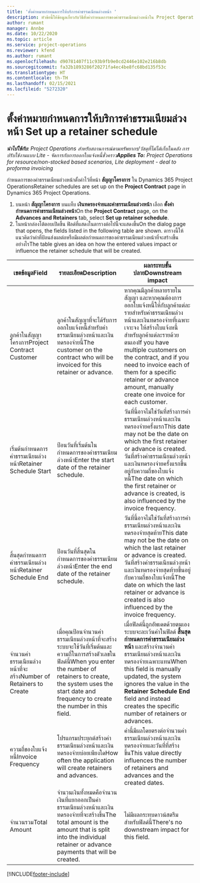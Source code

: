 ```yaml
---
title: 'ตั้งค่าหมายกำหนดการให้บริการค่าธรรมเนียมล่วงหน้า '
description: หัวข้อนี้ให้ข้อมูลเกี่ยวกับวิธีตั้งค่ากำหนดการของค่าธรรมเนียมล่วงหน้าใน Project Operations
author: rumant
manager: Annbe
ms.date: 10/22/2020
ms.topic: article
ms.service: project-operations
ms.reviewer: kfend
ms.author: rumant
ms.openlocfilehash: d90781407f11c93b9fb9e0cd2446e102e216b8db
ms.sourcegitcommit: fa32b1893286f20271fa4ec4be8fc68bd135f53c
ms.translationtype: HT
ms.contentlocale: th-TH
ms.lasthandoff: 02/15/2021
ms.locfileid: "5272320"
---
```

# <a name="set-up-a-retainer-schedule"></a><span data-ttu-id="2ffe0-103">ตั้งค่าหมายกำหนดการให้บริการค่าธรรมเนียมล่วงหน้า </span><span class="sxs-lookup"><span data-stu-id="2ffe0-103">Set up a retainer schedule</span></span>

<span data-ttu-id="2ffe0-104">_**นำไปใช้กับ:** Project Operations สำหรับสถานการณ์ตามทรัพยากร/วัสดุที่ไม่ได้เก็บในคลัง การปรับใช้งานแบบ Lite - จัดการกับการออกใบแจ้งหนี้ชั่วคราว_</span><span class="sxs-lookup"><span data-stu-id="2ffe0-104">_**Applies To:** Project Operations for resource/non-stocked based scenarios, Lite deployment - deal to proforma invoicing_</span></span>

<span data-ttu-id="2ffe0-105">กำหนดการของค่าธรรมเนียมล่วงหน้าตั้งค่าไว้ที่หน้า **สัญญาโครงการ** ใน Dynamics 365 Project Operations</span><span class="sxs-lookup"><span data-stu-id="2ffe0-105">Retainer schedules are set up on the **Project Contract** page in Dynamics 365 Project Operations.</span></span>

1. <span data-ttu-id="2ffe0-106">บนหน้า **สัญญาโครงการ** บนแท็บ **เงินทดรองจ่ายและค่าธรรมเนียมล่วงหน้า** เลือก **ตั้งค่ากำหนดการค่าธรรมเนียมล่วงหน้า**</span><span class="sxs-lookup"><span data-stu-id="2ffe0-106">On the **Project Contract** page, on the **Advances and Retainers** tab, select **Set up retainer schedule**.</span></span>
2. <span data-ttu-id="2ffe0-107">ในหน้ากล่องโต้ตอบเปิดขึ้น ฟิลด์ที่แสดงในตารางต่อไปนี้จะแสดงขึ้น</span><span class="sxs-lookup"><span data-stu-id="2ffe0-107">On the dialog page that opens, the fields listed in the following table are shown.</span></span> <span data-ttu-id="2ffe0-108">ตารางนี้ให้แนวคิดว่าค่าที่ป้อนส่งผลต่อหรือมีผลต่อกำหนดการของค่าธรรมเนียมล่วงหน้าที่จะสร้างขึ้นอย่างไร</span><span class="sxs-lookup"><span data-stu-id="2ffe0-108">The table gives an idea on how the entered values impact or influence the retainer schedule that will be created.</span></span>

| <span data-ttu-id="2ffe0-109">เขตข้อมูล</span><span class="sxs-lookup"><span data-stu-id="2ffe0-109">Field</span></span> | <span data-ttu-id="2ffe0-110">รายละเอียด</span><span class="sxs-lookup"><span data-stu-id="2ffe0-110">Description</span></span> | <span data-ttu-id="2ffe0-111">ผลกระทบขั้นปลาย</span><span class="sxs-lookup"><span data-stu-id="2ffe0-111">Downstream impact</span></span> |
| --- | --- | --- |
| <span data-ttu-id="2ffe0-112">ลูกค้าในสัญญาโครงการ</span><span class="sxs-lookup"><span data-stu-id="2ffe0-112">Project Contract Customer</span></span> | <span data-ttu-id="2ffe0-113">ลูกค้าในสัญญาที่จะได้รับการออกใบแจ้งหนี้สำหรับค่าธรรมเนียมล่วงหน้าและเงินทดรองจ่ายนี้</span><span class="sxs-lookup"><span data-stu-id="2ffe0-113">The customer on the contract who will be invoiced for this retainer or advance.</span></span> | <span data-ttu-id="2ffe0-114">หากคุณมีลูกค้าหลายรายในสัญญา และหากคุณต้องการออกใบแจ้งหนี้ให้กับลูกค้าแต่ละรายสำหรับค่าธรรมเนียมล่วงหน้าและเงินทดรองจ่ายที่เฉพาะเจาะจง ให้สร้างใบแจ้งหนี้สำหรับลูกค้าแต่ละรายด้วยตนเอง</span><span class="sxs-lookup"><span data-stu-id="2ffe0-114">If you have multiple customers on the contract, and if you need to invoice each of them for a specific retainer or advance amount, manually create one invoice for each customer.</span></span> |
| <span data-ttu-id="2ffe0-115">เริ่มต้นกำหนดการค่าธรรมเนียมล่วงหน้า</span><span class="sxs-lookup"><span data-stu-id="2ffe0-115">Retainer Schedule Start</span></span> | <span data-ttu-id="2ffe0-116">ป้อนวันที่เริ่มต้นในกำหนดการของค่าธรรมเนียมล่วงหน้า</span><span class="sxs-lookup"><span data-stu-id="2ffe0-116">Enter the start date of the retainer schedule.</span></span> | <span data-ttu-id="2ffe0-117">วันที่นี้อาจไม่ใช่วันที่สร้างการค่าธรรมเนียมล่วงหน้าและเงินทดรองจ่ายครั้งแรก</span><span class="sxs-lookup"><span data-stu-id="2ffe0-117">This date may not be the date on which the first retainer or advance is created.</span></span> <span data-ttu-id="2ffe0-118">วันที่สร้างค่าธรรมเนียมล่วงหน้าและเงินทดรองจ่ายครั้งแรกขึ้นอยู่กับความถี่ของใบแจ้งหนี้</span><span class="sxs-lookup"><span data-stu-id="2ffe0-118">The date on which the first retainer or advance is created, is also influenced by the invoice frequency.</span></span> |
| <span data-ttu-id="2ffe0-119">สิ้นสุดกำหนดการค่าธรรมเนียมล่วงหน้า</span><span class="sxs-lookup"><span data-stu-id="2ffe0-119">Retainer Schedule End</span></span> | <span data-ttu-id="2ffe0-120">ป้อนวันที่สิ้นสุดในกำหนดการของค่าธรรมเนียมล่วงหน้า</span><span class="sxs-lookup"><span data-stu-id="2ffe0-120">Enter the end date of the retainer schedule.</span></span> | <span data-ttu-id="2ffe0-121">วันที่นี้อาจไม่ใช่วันที่สร้างการค่าธรรมเนียมล่วงหน้าและเงินทดรองจ่ายสุดท้าย</span><span class="sxs-lookup"><span data-stu-id="2ffe0-121">This date may not be the date on which the last retainer or advance is created.</span></span> <span data-ttu-id="2ffe0-122">วันที่สร้างค่าธรรมเนียมล่วงหน้าและเงินทดรองจ่ายสุดท้ายขึ้นอยู่กับความถี่ของใบแจ้งหนี้</span><span class="sxs-lookup"><span data-stu-id="2ffe0-122">The date on which the last retainer or advance is created is also influenced by the invoice frequency.</span></span> |
| <span data-ttu-id="2ffe0-123">จำนวนค่าธรรมเนียมล่วงหน้าที่จะสร้าง</span><span class="sxs-lookup"><span data-stu-id="2ffe0-123">Number of Retainers to Create</span></span> | <span data-ttu-id="2ffe0-124">เมื่อคุณป้อนจำนวนค่าธรรมเนียมล่วงหน้าที่จะสร้าง ระบบจะใช้วันที่เริ่มต้นและความถี่ในการสร้างตัวเลขในฟิลด์นี้</span><span class="sxs-lookup"><span data-stu-id="2ffe0-124">When you enter the number of retainers to create, the system uses the start date and frequency to create the number in this field.</span></span> | <span data-ttu-id="2ffe0-125">เมื่อฟิลด์นี้ถูกอัพเดตด้วยตนเอง ระบบจะละเว้นค่าในฟิลด์ **สิ้นสุดกำหนดการค่าธรรมเนียมล่วงหน้า** และสร้างจำนวนค่าธรรมเนียมล่วงหน้าและเงินทดรองจ่ายเฉพาะแทน</span><span class="sxs-lookup"><span data-stu-id="2ffe0-125">When this field is manually updated, the system ignores the value in the **Retainer Schedule End** field and instead creates the specific number of retainers or advances.</span></span> |
| <span data-ttu-id="2ffe0-126">ความถี่ของใบแจ้งหนี้</span><span class="sxs-lookup"><span data-stu-id="2ffe0-126">Invoice Frequency</span></span> | <span data-ttu-id="2ffe0-127">โปรแกรมประยุกต์สร้างค่าธรรมเนียมล่วงหน้าและเงินทดรองจ่ายบ่อยเพียงใด</span><span class="sxs-lookup"><span data-stu-id="2ffe0-127">How often the application will create retainers and advances.</span></span> | <span data-ttu-id="2ffe0-128">ค่านี้มีผลโดยตรงต่อจำนวนค่าธรรมเนียมล่วงหน้าและเงินทดรองจ่ายและวันที่ที่สร้างขึ้น</span><span class="sxs-lookup"><span data-stu-id="2ffe0-128">This value directly influences the number of retainers and advances and the created dates.</span></span> |
| <span data-ttu-id="2ffe0-129">จำนวนรวม</span><span class="sxs-lookup"><span data-stu-id="2ffe0-129">Total Amount</span></span> | <span data-ttu-id="2ffe0-130">จำนวนเงินทั้งหมดคือจำนวนเงินที่แยกออกเป็นค่าธรรมเนียมล่วงหน้าและเงินทดรองจ่ายที่จะสร้างขึ้น</span><span class="sxs-lookup"><span data-stu-id="2ffe0-130">The total amount is the amount that is split into the individual retainer or advance payments that will be created.</span></span> | <span data-ttu-id="2ffe0-131">ไม่มีผลกระทบดาวน์สตรีมสำหรับฟิลด์นี้</span><span class="sxs-lookup"><span data-stu-id="2ffe0-131">There's no downstream impact for this field.</span></span> |


[!INCLUDE[footer-include](../../includes/footer-banner.md)]